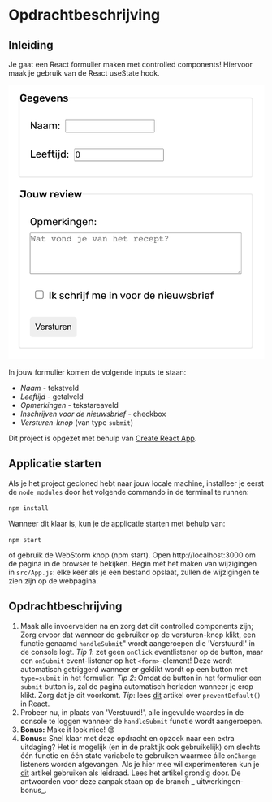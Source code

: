 # Opdrachtbeschrijving

## Inleiding

Je gaat een React formulier maken met controlled components! Hiervoor maak je gebruik van de React useState hook.

![screenshot](src/assets/screenshot.png)

In jouw formulier komen de volgende inputs te staan:

* _Naam_ - tekstveld
* _Leeftijd_ - getalveld
* _Opmerkingen_ - tekstareaveld
* _Inschrijven voor de nieuwsbrief_ - checkbox
* _Versturen-knop_ (van type `submit`)

Dit project is opgezet met behulp van [Create React App](https://github.com/facebook/create-react-app).

## Applicatie starten

Als je het project gecloned hebt naar jouw locale machine, installeer je eerst de `node_modules` door het volgende
commando in de terminal te runnen:

`npm install`

Wanneer dit klaar is, kun je de applicatie starten met behulp van:

`npm start`

of gebruik de WebStorm knop (npm start). Open http://localhost:3000 om de pagina in de browser te bekijken. Begin met
het maken van wijzigingen in `src/App.js`: elke keer als je een bestand opslaat, zullen de wijzigingen te zien zijn op
de webpagina.

## Opdrachtbeschrijving

1. Maak alle invoervelden na en zorg dat dit controlled components zijn;
   Zorg ervoor dat wanneer de gebruiker op de versturen-knop klikt, een functie genaamd `handleSubmit`" wordt
   aangeroepen die 'Verstuurd!' in de console logt. _Tip 1_: zet geen `onClick` eventlistener op de button, maar
   een `onSubmit` event-listener op het `<form>`-element! Deze wordt automatisch getriggerd wanneer er geklikt wordt op
   een button met `type=submit` in het formulier. _Tip 2_: Omdat de button in het formulier een `submit` button is, zal
   de pagina automatisch herladen wanneer je erop klikt. Zorg dat je dit voorkomt.
   _Tip_: lees [dit](https://www.robinwieruch.de/react-preventdefault) artikel over `preventDefault()` in React.
3. Probeer nu, in plaats van 'Verstuurd!', alle ingevulde waardes in de console te loggen wanneer de `handleSubmit`
   functie wordt aangeroepen.
4. **Bonus:** Make it look nice! 😍
5. **Bonus:**: Snel klaar met deze opdracht en opzoek naar een extra uitdaging? Het is mogelijk (en in de praktijk ook
   gebruikelijk) om slechts één functie en één state variabele te gebruiken waarmee álle `onChange` listeners worden
   afgevangen. Als je hier mee wil experimenteren kun
   je [dit](https://www.pluralsight.com/guides/handling-multiple-inputs-with-single-onchange-handler-react)
   artikel gebruiken als leidraad. Lees het artikel grondig door. De antwoorden voor deze aanpak staan op de branch _
   uitwerkingen-bonus_.
